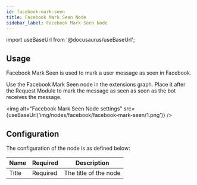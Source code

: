 ```yaml
---
id: facebook-mark-seen
title: Facebook Mark Seen Node
sidebar_label: Facebook Mark Seen Node
---
```


import useBaseUrl from '@docusaurus/useBaseUrl';

## Usage

Facebook Mark Seen is used to mark a user message as seen in Facebook.

Use the Facebook Mark Seen node in the extensions graph. Place it after the Request Module to mark the message as seen as soon as the bot receives the message. 

<img alt="Facebook Mark Seen Node settings" src={useBaseUrl('img/nodes/facebook/facebook-mark-seen/1.png')} />

## Configuration

The configuration of the node is as defined below:

| Name          | Required |                      Description                                     |
| ------------- | -------- | -------------------------------------------------------------------- |
| Title         | Required | The title of the node                                                |